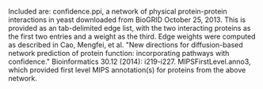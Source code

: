 Included are:
confidence.ppi, a network of physical protein-protein interactions in yeast downloaded from BioGRID October 25, 2013. This is provided as an tab-delimited edge list, with the two interacting proteins as the first two entries and a weight as the third. Edge weights were computed as described in Cao, Mengfei, et al. "New directions for diffusion-based network prediction of protein function: incorporating pathways with confidence." Bioinformatics 30.12 (2014): i219-i227.
MIPSFirstLevel.anno3, which provided first level MIPS annotation(s) for proteins from the above network.
